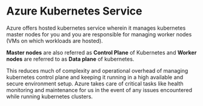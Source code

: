 # Azure Kubernetes Service

Azure offers hosted kubernetes service wherein it manages  kubernetes master nodes for you and you are responsible for managing worker nodes (VMs on which workloads are hosted).

__Master nodes__ are also referred as __Control Plane__ of Kubernetes and __Worker nodes__ are referred to as __Data plane__ of kubernetes.

This reduces much of complexity and operational overhead of managing kubernetes control plane and keeping it running in a high available and secure environment setup. Azure takes care of critical tasks like health monitoring and maintenance for us in the event of any issues encountered while running kubernetes clusters.
